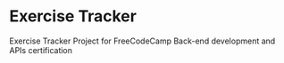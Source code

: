 # Exercise Tracker

Exercise Tracker Project for FreeCodeCamp Back-end development and APIs certification